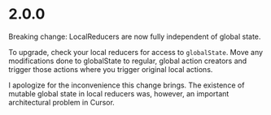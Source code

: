 # 2.0.0

Breaking change: LocalReducers are now fully independent of global state.

To upgrade, check your local reducers for access to `globalState`. Move any modifications done to globalState to regular, global action creators and trigger those actions where you trigger original local actions.

I apologize for the inconvenience this change brings. The existence of mutable global state in local reducers was, however, an important architectural problem in Cursor.

